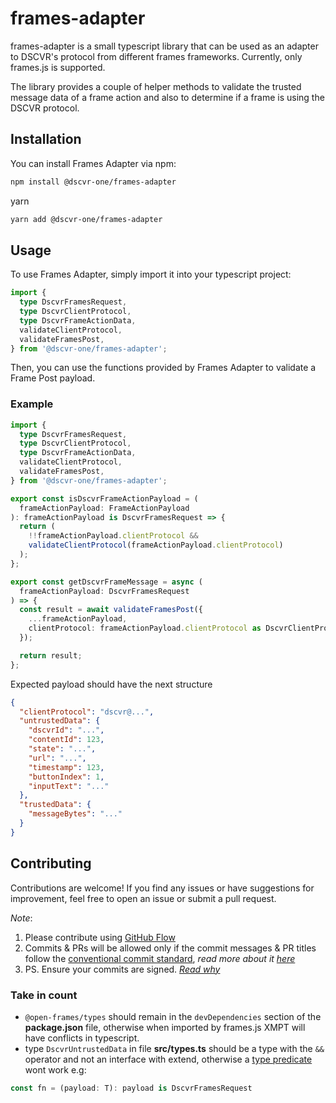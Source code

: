 # frames-adapter

frames-adapter is a small typescript library that can be used as an adapter to DSCVR's protocol from different frames frameworks. Currently, only frames.js is supported.

The library provides a couple of helper methods to validate the trusted message data of a frame action and also to determine if a frame is using the DSCVR protocol.

## Installation

You can install Frames Adapter via npm:

```bash
npm install @dscvr-one/frames-adapter
```

yarn

```bash
yarn add @dscvr-one/frames-adapter
```

## Usage

To use Frames Adapter, simply import it into your typescript project:

```typescript
import {
  type DscvrFramesRequest,
  type DscvrClientProtocol,
  type DscvrFrameActionData,
  validateClientProtocol,
  validateFramesPost,
} from '@dscvr-one/frames-adapter';
```

Then, you can use the functions provided by Frames Adapter to validate a Frame Post payload.

### Example

```typescript
import {
  type DscvrFramesRequest,
  type DscvrClientProtocol,
  type DscvrFrameActionData,
  validateClientProtocol,
  validateFramesPost,
} from '@dscvr-one/frames-adapter';

export const isDscvrFrameActionPayload = (
  frameActionPayload: FrameActionPayload
): frameActionPayload is DscvrFramesRequest => {
  return (
    !!frameActionPayload.clientProtocol &&
    validateClientProtocol(frameActionPayload.clientProtocol)
  );
};

export const getDscvrFrameMessage = async (
  frameActionPayload: DscvrFramesRequest
) => {
  const result = await validateFramesPost({
    ...frameActionPayload,
    clientProtocol: frameActionPayload.clientProtocol as DscvrClientProtocol,
  });

  return result;
};
```

Expected payload should have the next structure

```json
{
  "clientProtocol": "dscvr@...",
  "untrustedData": {
    "dscvrId": "...",
    "contentId": 123,
    "state": "...",
    "url": "...",
    "timestamp": 123,
    "buttonIndex": 1,
    "inputText": "..."
  },
  "trustedData": {
    "messageBytes": "..."
  }
}
```

## Contributing

Contributions are welcome! If you find any issues or have suggestions for improvement, feel free to open an issue or submit a pull request.

_Note_:

1. Please contribute using [GitHub Flow](https://web.archive.org/web/20191104103724/https://guides.github.com/introduction/flow/)
2. Commits & PRs will be allowed only if the commit messages & PR titles follow the [conventional commit standard](https://www.conventionalcommits.org/), _read more about it [here](https://github.com/conventional-changelog/commitlint/tree/master/%40commitlint/config-conventional#type-enum)_
3. PS. Ensure your commits are signed. _[Read why](https://withblue.ink/2020/05/17/how-and-why-to-sign-git-commits.html)_

### Take in count

- `@open-frames/types` should remain in the `devDependencies` section of the **package.json** file, otherwise when imported by frames.js XMPT will have conflicts in typescript.
- type `DscvrUntrustedData` in file **src/types.ts** should be a type with the `&&` operator and not an interface with extend, otherwise a [type predicate](https://www.typescriptlang.org/docs/handbook/2/narrowing.html#using-type-predicates) wont work e.g:

```typescript
const fn = (payload: T): payload is DscvrFramesRequest
```
